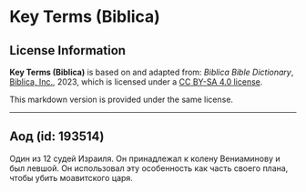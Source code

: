 # Key Terms (Biblica)

## License Information

**Key Terms (Biblica)** is based on and adapted from: _Biblica Bible Dictionary_, [Biblica, Inc.](https://www.biblica.com/), 2023, which is licensed under a [CC BY-SA 4.0 license](https://creativecommons.org/licenses/by-sa/4.0/legalcode.en).

This markdown version is provided under the same license.



--------------------------------

## Аод (id: 193514)

Один из 12 судей Израиля. Он принадлежал к колену Вениаминову и был левшой. Он использовал эту особенность как часть своего плана, чтобы убить моавитского царя.


